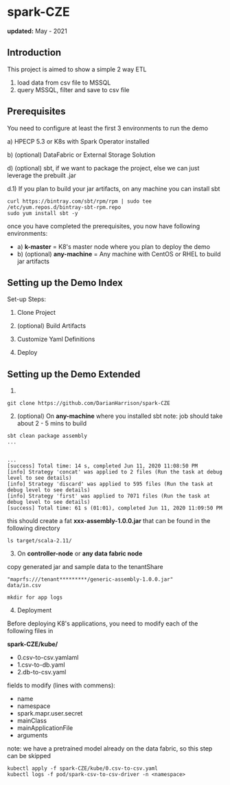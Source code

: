 # spark-CZE
 
**updated:** May - 2021

## Introduction

This project is aimed to show a simple 2 way ETL 

1) load data from csv file to MSSQL
2) query MSSQL, filter and save to csv file

## Prerequisites

You need to configure at least the first 3 environments to run the demo

a) HPECP 5.3 or K8s with Spark Operator installed

b) (optional) DataFabric or External Storage Solution

d) (optional) sbt, if we want to package the project, else we can just leverage the prebuilt .jar

d.1) If you plan to build your jar artifacts, on any machine you can install sbt
```
curl https://bintray.com/sbt/rpm/rpm | sudo tee /etc/yum.repos.d/bintray-sbt-rpm.repo
sudo yum install sbt -y
```

once you have completed the prerequisites, you now have following environments:

* a) **k-master** = K8's master node where you plan to deploy the demo
* b) (optional)  **any-machine** = Any machine with CentOS or RHEL to build jar artifacts

## Setting up the Demo Index

Set-up Steps:

1. Clone Project

2. (optional) Build Artifacts

3. Customize Yaml Definitions

4. Deploy

## Setting up the Demo Extended

1.
```
git clone https://github.com/DarianHarrison/spark-CZE
```

2. (optional) On **any-machine** where you installed sbt 
note: job should take about 2 - 5 mins to build
```
sbt clean package assembly
...

```
```

...
[success] Total time: 14 s, completed Jun 11, 2020 11:08:50 PM
[info] Strategy 'concat' was applied to 2 files (Run the task at debug level to see details)
[info] Strategy 'discard' was applied to 595 files (Run the task at debug level to see details)
[info] Strategy 'first' was applied to 7071 files (Run the task at debug level to see details)
[success] Total time: 61 s (01:01), completed Jun 11, 2020 11:09:50 PM
```
this should create a fat **xxx-assembly-1.0.0.jar** that can be found in the following directory
```
ls target/scala-2.11/
```

3. On **controller-node** or **any data fabric node**

copy generated jar and sample data to the tenantShare
```
"maprfs:///tenant*********/generic-assembly-1.0.0.jar"
data/in.csv

mkdir for app logs
```


4. Deployment

Before deploying K8's applications, you need to modify each of the following files in 

**spark-CZE/kube/**

* 0.csv-to-csv.yamlaml
* 1.csv-to-db.yaml
* 2.db-to-csv.yaml

fields to modify (lines with commens):

* name
* namespace
* spark.mapr.user.secret
* mainClass
* mainApplicationFile
* arguments

note: we have a pretrained model already on the data fabric, so this step can be skipped
```
kubectl apply -f spark-CZE/kube/0.csv-to-csv.yaml
kubectl logs -f pod/spark-csv-to-csv-driver -n <namespace>
```

